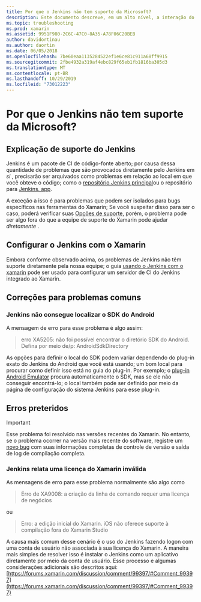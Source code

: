 ```yaml
---
title: Por que o Jenkins não tem suporte da Microsoft?
description: Este documento descreve, em um alto nível, a interação do Xamarin com o sistema de CI Jenkins. Ele também aborda alguns problemas comuns que surgem ao trabalhar com Jenkins.
ms.topic: troubleshooting
ms.prod: xamarin
ms.assetid: 9951F980-2C6C-47C0-8A35-A78F06C20BEB
author: davidortinau
ms.author: daortin
ms.date: 06/05/2018
ms.openlocfilehash: 7be60eaa1135284522ef1e6ce81c911a68ff9915
ms.sourcegitcommit: 2fbe4932a319af4ebc829f65eb1fb1816ba305d3
ms.translationtype: MT
ms.contentlocale: pt-BR
ms.lasthandoff: 10/29/2019
ms.locfileid: "73012223"
---
```

# <a name="why-isnt-jenkins-supported-by-microsoft"></a>Por que o Jenkins não tem suporte da Microsoft?

## <a name="jenkins-support-explanation"></a>Explicação de suporte do Jenkins

Jenkins é um pacote de CI de código-fonte aberto; por causa dessa quantidade de problemas que são provocados diretamente pelo Jenkins em *si* , precisarão ser arquivados como problemas em relação ao local em que você obteve o código; como o [repositório Jenkins principal](https://github.com/jenkinsci/jenkins)ou o repositório para [Jenkins. app](https://github.com/stisti/jenkins-app).

A exceção a isso é para problemas que podem ser isolados para bugs específicos nas ferramentas do Xamarin; Se você suspeitar disso para ser o caso, poderá verificar suas [Opções de suporte](~/cross-platform/troubleshooting/support-options.md), porém, o problema pode ser algo fora do que a equipe de suporte do Xamarin pode ajudar *diretamente* .

## <a name="setup-jenkins-with-xamarin"></a>Configurar o Jenkins com o Xamarin

Embora conforme observado acima, os problemas de Jenkins não têm suporte diretamente pela nossa equipe; o guia [usando o Jenkins com o xamarin](~/tools/ci/jenkins-walkthrough.md) pode ser usado para configurar um servidor de CI do Jenkins integrado ao Xamarin. 

## <a name="fixes-for-common-issues"></a>Correções para problemas comuns

### <a name="jenkins-is-unable-to-find-the-android-sdk"></a>Jenkins não consegue localizar o SDK do Android

A mensagem de erro para esse problema é algo assim:

> erro XA5205: não foi possível encontrar o diretório SDK do Android. Defina por meio de/p: AndroidSdkDirectory

As opções para definir o local do SDK podem variar dependendo do plug-in exato do Jenkins do Android que você está usando; um bom local para procurar como definir isso está no guia do plug-in. Por exemplo; o [plug-in Android Emulator](https://wiki.jenkins-ci.org/display/JENKINS/Android+Emulator+Plugin#AndroidEmulatorPlugin-Systemconfiguration) procura automaticamente o SDK, mas se ele não conseguir encontrá-lo; o local também pode ser definido por meio da página de configuração do sistema Jenkins para esse plug-in. 

## <a name="deprecated-errors"></a>Erros preteridos

> [!IMPORTANT]
> Esse problema foi resolvido nas versões recentes do Xamarin. No entanto, se o problema ocorrer na versão mais recente do software, registre um [novo bug](~/cross-platform/troubleshooting/questions/howto-file-bug.md) com suas informações completas de controle de versão e saída de log de compilação completa.

### <a name="jenkins-reports-an-invalid-xamarin-license"></a>Jenkins relata uma licença do Xamarin inválida
As mensagens de erro para esse problema normalmente são algo como

> Erro de XA9008: a criação da linha de comando requer uma licença de negócios

ou

> Erro: a edição inicial do Xamarin. iOS não oferece suporte à compilação fora do Xamarin Studio 

A causa mais comum desse cenário é o uso do Jenkins fazendo logon com uma conta de usuário não associada à sua licença do Xamarin. A maneira mais simples de resolver isso é instalar o Jenkins como um aplicativo diretamente por meio da conta de usuário. Esse processo e algumas considerações adicionais são descritos aqui: [https://forums.xamarin.com/discussion/comment/99397/#Comment_99397](https://forums.xamarin.com/discussion/comment/99397/#Comment_99397)
